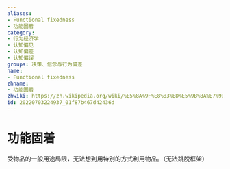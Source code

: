 ```yaml
---
aliases:
- Functional fixedness
- 功能固着
category:
- 行为经济学
- 认知偏见
- 认知偏差
- 认知偏误
groups: 决策、信念与行为偏差
name:
- Functional fixedness
zhname:
- 功能固着
zhwiki: https://zh.wikipedia.org/wiki/%E5%8A%9F%E8%83%BD%E5%9B%BA%E7%9D%80
id: 20220703224937_01f87b467d42436d
---
```


# 功能固着

受物品的一般用途局限，无法想到用特别的方式利用物品。（无法跳脱框架）

